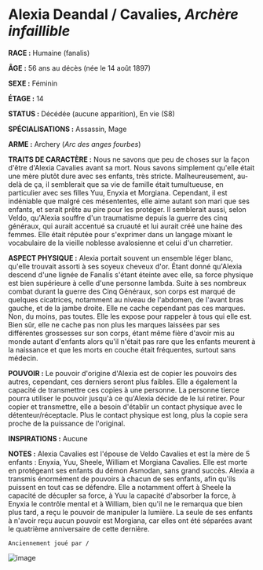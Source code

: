 # Alexia Deandal / Cavalies, *Archère infaillible*

**RACE :** Humaine (fanalis)

**ÂGE :** 56 ans au décès (née le 14 août 1897)

**SEXE :** Féminin

**ÉTAGE :** 14

**STATUS :** Décédée (aucune apparition), En vie (S8)

**SPÉCIALISATIONS :** Assassin, Mage

**ARME :** Archery (*Arc des anges fourbes*)

**TRAITS DE CARACTÈRE :** Nous ne savons que peu de choses sur la façon d'être d'Alexia Cavalies avant sa mort. Nous savons simplement qu'elle était une mère plutôt dure avec ses enfants, très stricte. Malheureusement, au-delà de ça, il semblerait que sa vie de famille était tumultueuse, en particulier avec ses filles Yuu, Enyxia et Morgiana. Cependant, il est indéniable que malgré ces mésententes, elle aime autant son mari que ses enfants, et serait prête au pire pour les protéger. Il semblerait aussi, selon Veldo, qu'Alexia souffre d'un traumatisme depuis la guerre des cinq généraux, qui aurait accentué sa cruauté et lui aurait créé une haine des femmes. Elle était réputée pour s'exprimer dans un langage mixant le vocabulaire de la vieille noblesse avalosienne et celui d'un charretier.

**ASPECT PHYSIQUE :** Alexia portait souvent un ensemble léger blanc, qu'elle trouvait assorti à ses soyeux cheveux d'or. Étant donné qu'Alexia descend d'une lignée de Fanalis s'étant éteinte avec elle, sa force physique est bien supérieure à celle d'une personne lambda. Suite à ses nombreux combat durant la guerre des Cinq Généraux, son corps est marqué de quelques cicatrices, notamment au niveau de l'abdomen, de l'avant bras gauche, et de la jambe droite. Elle ne cache cependant pas ces marques. Non, du moins, pas toutes. Elle les expose pour rappeler à tous qui elle est. Bien sûr, elle ne cache pas non plus les marques laissées par ses différentes grossesses sur son corps, étant même fière d'avoir mis au monde autant d'enfants alors qu'il n'était pas rare que les enfants meurent à la naissance et que les morts en couche était fréquentes, surtout sans médecin.

**POUVOIR :** Le pouvoir d'origine d'Alexia est de copier les pouvoirs des autres, cependant, ces derniers seront plus faibles. Elle a également la capacité de transmettre ces copies à une personne. La personne tierce pourra utiliser le pouvoir jusqu'à ce qu'Alexia décide de le lui retirer. Pour copier et transmettre, elle a besoin d'établir un contact physique avec le détenteur/réceptacle. Plus le contact physique est long, plus la copie sera proche de la puissance de l'original.

**INSPIRATIONS :** Aucune

**NOTES :** Alexia Cavalies est l'épouse de Veldo Cavalies et est la mère de 5 enfants : Enyxia, Yuu, Sheele, William et Morgiana Cavalies. Elle est morte en protégeant ses enfants du démon Asmodan, sans grand succès. Alexia a transmis énormément de pouvoirs à chacun de ses enfants, afin qu'ils puissent en tout cas se défendre. Elle a notamment offert à Sheele la capacité de décupler sa force, à Yuu la capacité d'absorber la force, à Enyxia le contrôle mental et à William, bien qu'il ne le remarqua que bien plus tard, a reçu le pouvoir de manipuler la lumière. La seule de ses enfants à n'avoir reçu aucun pouvoir est Morgiana, car elles ont été séparées avant le quatrième anniversaire de cette dernière.

`Anciennement joué par /`

![image](https://data.enyxia.fr/images/characters/alexia.png)
